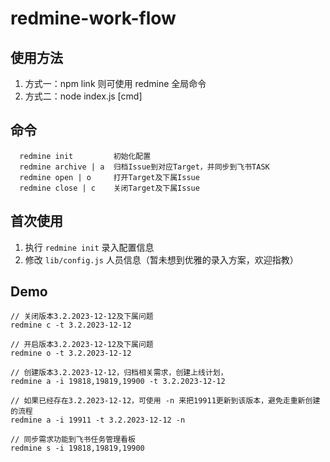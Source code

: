 # redmine-work-flow

## 使用方法

1. 方式一：npm link 则可使用 redmine 全局命令
2. 方式二：node index.js [cmd]

## 命令

```
  redmine init         初始化配置
  redmine archive | a  归档Issue到对应Target，并同步到飞书TASK
  redmine open | o     打开Target及下属Issue
  redmine close | c    关闭Target及下属Issue
```

## 首次使用

1. 执行 `redmine init` 录入配置信息
2. 修改 `lib/config.js` 人员信息（暂未想到优雅的录入方案，欢迎指教）

## Demo

```shell
// 关闭版本3.2.2023-12-12及下属问题
redmine c -t 3.2.2023-12-12

// 开启版本3.2.2023-12-12及下属问题
redmine o -t 3.2.2023-12-12

// 创建版本3.2.2023-12-12，归档相关需求，创建上线计划，
redmine a -i 19818,19819,19900 -t 3.2.2023-12-12

// 如果已经存在3.2.2023-12-12，可使用 -n 来把19911更新到该版本，避免走重新创建的流程
redmine a -i 19911 -t 3.2.2023-12-12 -n

// 同步需求功能到飞书任务管理看板
redmine s -i 19818,19819,19900

```
